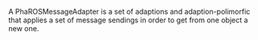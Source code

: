 A PhaROSMessageAdapter is a set of adaptions and adaption-polimorfic that applies a set of message sendings in order to get from one object a new one.